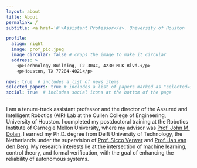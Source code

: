 ```yaml
---
layout: about
title: About
permalink: /
subtitle: <a href='#'>Assistant Professor</a>. University of Houston

profile:
  align: right
  image: prof_pic.jpeg
  image_circular: false # crops the image to make it circular
  address: >
    <p>Technology Building, T2 304C, 4230 MLK Blvd.</p>
    <p>Houston, TX 77204-4021</p>

news: true  # includes a list of news items
selected_papers: true # includes a list of papers marked as "selected={true}"
social: true  # includes social icons at the bottom of the page
---
```


I am a tenure-track assistant professor and the director of the Assured and Intelligent Robotics (AIR) Lab at the Cullen College of Engineering, University of Houston. I completed my postdoctoral training at the Robotics Institute of Carnegie Mellon University, where my advisor was [Prof. John M. Dolan](https://www.ri.cmu.edu/ri-faculty/john-m-dolan/). I earned my Ph.D. degree from Delft University of Technology, the Netherlands under the supervision of [Prof. Sicco Verwer](https://www.tudelft.nl/staff/s.e.verwer/) and [Prof. Jan van den Berg](https://www.tudelft.nl/staff/j.vandenberg/?cHash=7543638730817b68440527caf616bf8e). My research interests lie at the intersection of machine learning, control theory, and formal verification, with the goal of enhancing the reliability of autonomous systems.


<!--<b style="font-size:10;color:purple">I am looking for BS/MS/Ph.D. students to join my lab as founding members. The students are expected to have backgrounds in math/CS/control (preferred: research experience in motion planning or control). Possible topics include: 1) learning-based motion planning and control; 2) safety-assured motion planning and control; 3) security of cyber-physical systems. Due to limited supervision capacity, I am not taking remote interns. If you are interested, please send me your CV, transcripts, and GRE/TOEFL test report.</b> -->


<!--Link to your social media connections, too. This theme is set up to use [Font Awesome icons](http://fortawesome.github.io/Font-Awesome/) and [Academicons](https://jpswalsh.github.io/academicons/), like the ones below. Add your Facebook, Twitter, LinkedIn, Google Scholar, or just disable all of them.-->

